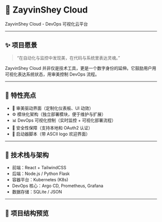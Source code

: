 # 🌌 ZayvinShey Cloud

ZayvinShey Cloud - DevOps 可视化云平台

---

## ✨ 项目愿景

> “在自动化与监控中发现美，在代码与系统里表达灵魂。”

ZayvinShey Cloud 并非仅是技术工具，更是一个数字身份的延伸。它鼓励用户用可视化表达系统状态，用审美控制 DevOps 流程。

---

## 🧩 特性亮点

- 🎨 审美驱动界面（定制化仪表板、UI 动效）
- ⚙️ 模块化架构（独立部署模块，便于维护与扩展）
- 📊 DevOps 可视化控制（实时监控 + 可视化部署流程）
- 🔐 安全性保障（支持本地和 OAuth2 认证）
- 🚀 启动器脚本（带 ASCII logo 欢迎界面）

---

## 🔧 技术栈与架构

- 前端：React + TailwindCSS
- 后端：Node.js / Python Flask
- 容器平台：Kubernetes (K8s)
- DevOps 核心：Argo CD, Prometheus, Grafana
- 数据存储：SQLite / JSON

---

## 📁 项目结构预览

